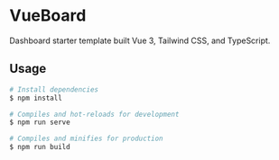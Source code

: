 # VueBoard

Dashboard starter template built Vue 3, Tailwind CSS, and TypeScript.

## Usage

```bash
# Install dependencies
$ npm install

# Compiles and hot-reloads for development
$ npm run serve

# Compiles and minifies for production
$ npm run build
```
